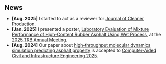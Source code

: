 <h2 style="margin: 60px 0px 10px;">News</h2>

<ul>
<li><strong>[Aug. 2025]</strong> I started to act as a reviewer for <a href="https://www.sciencedirect.com/journal/journal-of-cleaner-production">
Journal of Cleaner Production</a>.</li>
<li><strong>[Jan. 2025]</strong> I presented a poster, <a href="./publications/">Laboratory Evaluation of Mixture Performance of High-Content Rubber Asphalt Using Wet Process</a>, at the <a href="https://www.nationalacademies.org/event/885_01-2025_2025-trb-annual-meeting">2025 TRB Annual Meeting</a>.</li>
<li><strong>[Aug. 2024]</strong> Our paper about <a href="https://onlinelibrary.wiley.com/doi/full/10.1111/mice.13325">high-throughput molecular dynamics simulation predicting asphalt property</a> is accepted to <a href="https://cvpr.thecvf.com/">Computer-Aided Civil and Infrastructure Engineering 2025</a>.</li>
</ul>
